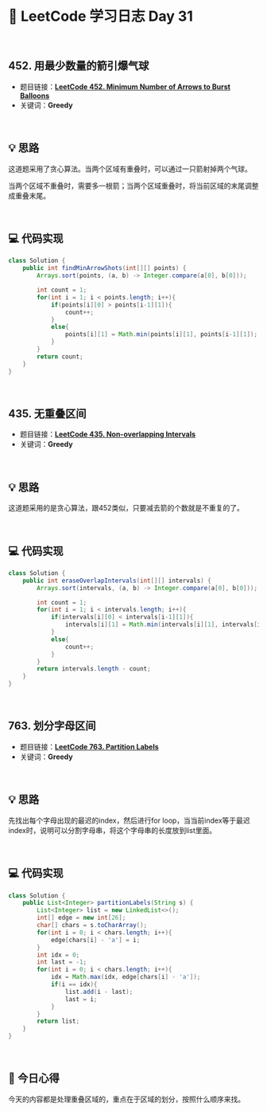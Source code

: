 # 📝 LeetCode 学习日志 Day 31

<br>

## 452. 用最少数量的箭引爆气球
- 题目链接：[**LeetCode 452. Minimum Number of Arrows to Burst Balloons**](https://leetcode.com/problems/minimum-number-of-arrows-to-burst-balloons/)
- 关键词：**Greedy**  

<br>

## 💡 思路
这道题采用了贪心算法。当两个区域有重叠时，可以通过一只箭射掉两个气球。

当两个区域不重叠时，需要多一根箭；当两个区域重叠时，将当前区域的末尾调整成重叠末尾。

<br>

## 💻 代码实现
```java
class Solution {
    public int findMinArrowShots(int[][] points) {
        Arrays.sort(points, (a, b) -> Integer.compare(a[0], b[0]));

        int count = 1;
        for(int i = 1; i < points.length; i++){
            if(points[i][0] > points[i-1][1]){
                count++;
            }
            else{
                points[i][1] = Math.min(points[i][1], points[i-1][1]);
            }
        }
        return count;
    }
}
```

<br>

## 435. 无重叠区间
- 题目链接：[**LeetCode 435. Non-overlapping Intervals**](https://leetcode.com/problems/non-overlapping-intervals/)
- 关键词：**Greedy**

<br>

## 💡 思路
这道题采用的是贪心算法，跟452类似，只要减去箭的个数就是不重复的了。


<br>

## 💻 代码实现
```java
class Solution {
    public int eraseOverlapIntervals(int[][] intervals) {
        Arrays.sort(intervals, (a, b) -> Integer.compare(a[0], b[0]));

        int count = 1;
        for(int i = 1; i < intervals.length; i++){
            if(intervals[i][0] < intervals[i-1][1]){
                intervals[i][1] = Math.min(intervals[i][1], intervals[i-1][1]);
            }
            else{
                count++;
            }
        }
        return intervals.length - count;
    }
}
```

<br>

## 763. 划分字母区间 
- 题目链接：[**LeetCode 763. Partition Labels**](https://leetcode.com/problems/partition-labels/)
- 关键词：**Greedy**

<br>

## 💡 思路
先找出每个字母出现的最迟的index，然后进行for loop，当当前index等于最迟index时，说明可以分割字母串，将这个字母串的长度放到list里面。

<br>

## 💻 代码实现
```java
class Solution {
    public List<Integer> partitionLabels(String s) {
        List<Integer> list = new LinkedList<>();
        int[] edge = new int[26];
        char[] chars = s.toCharArray();
        for(int i = 0; i < chars.length; i++){
            edge[chars[i] - 'a'] = i;
        }
        int idx = 0;
        int last = -1;
        for(int i = 0; i < chars.length; i++){
            idx = Math.max(idx, edge[chars[i] - 'a']);
            if(i == idx){
                list.add(i - last);
                last = i;
            }
        }
        return list;
    }
}
```

<br>

## 📝 今日心得
今天的内容都是处理重叠区域的，重点在于区域的划分，按照什么顺序来找。